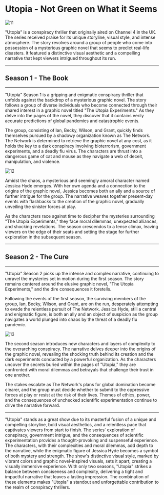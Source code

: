 # Utopia - Not Green on What it Seems

![11](https://github.com/ChristianDarwin/app-dev/assets/152004865/9f7aad0e-9b2c-4f8e-82f9-f74627f134bf)

 "Utopia" is a conspiracy thriller that originally aired on Channel 4 in the UK. The series received praise for its unique storyline, visual style, and intense atmosphere. The story revolves around a group of people who come into possession of a mysterious graphic novel that seems to predict real-life disasters. It featured a distinctive visual aesthetic and a compelling narrative that kept viewers intrigued throughout its run.

---
## Season 1 - The Book
---

"Utopia" Season 1 is a gripping and enigmatic conspiracy thriller that unfolds against the backdrop of a mysterious graphic novel. The story follows a group of diverse individuals who become connected through their shared interest in a graphic novel titled "The Utopia Experiments." As they delve into the pages of the novel, they discover that it contains eerily accurate predictions of global pandemics and catastrophic events.

The group, consisting of Ian, Becky, Wilson, and Grant, quickly finds themselves pursued by a shadowy organization known as The Network. The Network is determined to retrieve the graphic novel at any cost, as it holds the key to a dark conspiracy involving bioterrorism, government experiments, and a deadly flu virus. The characters are thrust into a dangerous game of cat and mouse as they navigate a web of deceit, manipulation, and violence.

![12](https://github.com/ChristianDarwin/app-dev/assets/152004865/86d8f923-6342-4235-a69f-d9dbf31ec157)

Amidst the chaos, a mysterious and seemingly amoral character named Jessica Hyde emerges. With her own agenda and a connection to the origins of the graphic novel, Jessica becomes both an ally and a source of further intrigue for the group. The narrative weaves together present-day events with flashbacks to the creation of the graphic novel, gradually unveiling the sinister forces at play.

As the characters race against time to decipher the mysteries surrounding "The Utopia Experiments," they face moral dilemmas, unexpected alliances, and shocking revelations. The season crescendos to a tense climax, leaving viewers on the edge of their seats and setting the stage for further exploration in the subsequent season.

---
## Season 2 - The Cure
---

"Utopia" Season 2 picks up the intense and complex narrative, continuing to unravel the mysteries set in motion during the first season. The story remains centered around the elusive graphic novel, "The Utopia Experiments," and the dire consequences it foretells.

Following the events of the first season, the surviving members of the group, Ian, Becky, Wilson, and Grant, are on the run, desperately attempting to evade the relentless pursuit of The Network. Jessica Hyde, still a central and enigmatic figure, is both an ally and an object of suspicion as the group navigates a world plunged into chaos by the threat of a deadly flu pandemic.

![13](https://github.com/ChristianDarwin/app-dev/assets/152004865/c606b21c-d69f-433d-8a35-30d89773b2e4)

The second season introduces new characters and layers of complexity to the overarching conspiracy. The narrative delves deeper into the origins of the graphic novel, revealing the shocking truth behind its creation and the dark experiments conducted by a powerful organization. As the characters uncover the secrets buried within the pages of "Utopia," they are confronted with moral dilemmas and betrayals that challenge their trust in one another.

The stakes escalate as The Network's plans for global domination become clearer, and the group must decide whether to submit to the oppressive forces at play or resist at the risk of their lives. Themes of ethics, power, and the consequences of unchecked scientific experimentation continue to drive the narrative forward.

---

"Utopia" stands as a great show due to its masterful fusion of a unique and compelling storyline, bold visual aesthetics, and a relentless pace that captivates viewers from start to finish. The series' exploration of conspiracy, government intrigue, and the consequences of scientific experimentation provides a thought-provoking and suspenseful experience. The characters, with their complexities and moral dilemmas, add depth to the narrative, while the enigmatic figure of Jessica Hyde becomes a symbol of both mystery and strength. The show's distinctive visual style, marked by vibrant colors and graphic novel-inspired visuals, sets it apart, creating a visually immersive experience. With only two seasons, "Utopia" strikes a balance between conciseness and complexity, delivering a tight and impactful narrative that leaves a lasting impression. The combination of these elements makes "Utopia" a standout and unforgettable contribution to the realm of conspiracy thrillers.
